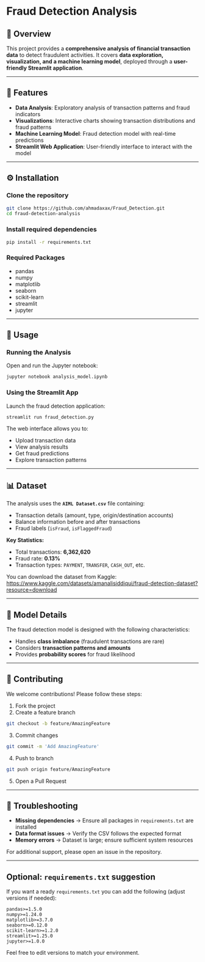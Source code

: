 # Fraud Detection Analysis

## 📌 Overview

This project provides a **comprehensive analysis of financial transaction data** to detect fraudulent activities. It covers **data exploration, visualization, and a machine learning model**, deployed through a **user-friendly Streamlit application**.

---

## 🚀 Features

- **Data Analysis**: Exploratory analysis of transaction patterns and fraud indicators
- **Visualizations**: Interactive charts showing transaction distributions and fraud patterns
- **Machine Learning Model**: Fraud detection model with real-time predictions
- **Streamlit Web Application**: User-friendly interface to interact with the model

---

## ⚙️ Installation

### Clone the repository

```bash
git clone https://github.com/ahmadaxax/Fraud_Detection.git
cd fraud-detection-analysis
```

### Install required dependencies

```bash
pip install -r requirements.txt
```

### Required Packages

- pandas
- numpy
- matplotlib
- seaborn
- scikit-learn
- streamlit
- jupyter

---

## 📂 Usage

### Running the Analysis

Open and run the Jupyter notebook:

```bash
jupyter notebook analysis_model.ipynb
```

### Using the Streamlit App

Launch the fraud detection application:

```bash
streamlit run fraud_detection.py
```

The web interface allows you to:

- Upload transaction data
- View analysis results
- Get fraud predictions
- Explore transaction patterns

---

## 📊 Dataset

The analysis uses the **`AIML Dataset.csv`** file containing:

- Transaction details (amount, type, origin/destination accounts)
- Balance information before and after transactions
- Fraud labels (`isFraud`, `isFlaggedFraud`)

**Key Statistics:**

- Total transactions: **6,362,620**
- Fraud rate: **0.13%**
- Transaction types: `PAYMENT`, `TRANSFER`, `CASH_OUT`, etc.

You can download the dataset from Kaggle:
https://www.kaggle.com/datasets/amanalisiddiqui/fraud-detection-dataset?resource=download

---

## 🤖 Model Details

The fraud detection model is designed with the following characteristics:

- Handles **class imbalance** (fraudulent transactions are rare)
- Considers **transaction patterns and amounts**
- Provides **probability scores** for fraud likelihood

---

## 🤝 Contributing

We welcome contributions! Please follow these steps:

1. Fork the project
2. Create a feature branch

```bash
git checkout -b feature/AmazingFeature
```

3. Commit changes

```bash
git commit -m 'Add AmazingFeature'
```

4. Push to branch

```bash
git push origin feature/AmazingFeature
```

5. Open a Pull Request

---

## 🔧 Troubleshooting

- **Missing dependencies** → Ensure all packages in `requirements.txt` are installed
- **Data format issues** → Verify the CSV follows the expected format
- **Memory errors** → Dataset is large; ensure sufficient system resources

For additional support, please open an issue in the repository.

---

## Optional: `requirements.txt` suggestion

If you want a ready `requirements.txt` you can add the following (adjust versions if needed):

```
pandas>=1.5.0
numpy>=1.24.0
matplotlib>=3.7.0
seaborn>=0.12.0
scikit-learn>=1.2.0
streamlit>=1.25.0
jupyter>=1.0.0
```

Feel free to edit versions to match your environment.
